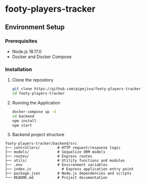 # footy-players-tracker

## Environment Setup

### Prerequisites

- Node.js 18.17.0
- Docker and Docker Compose

### Installation

1. Clone the repository

   ```bash
   git clone https://github.com/pipejiva/footy-players-tracker
   cd footy-players-tracker
   ```

2. Running the Application

   ```bash
   docker-compose up -d
   cd backend
   npm install
   npm start

   ```

3. Backend project structure

```code
footy-players-tracker/backend/src
├── controllers/        # HTTP request/response logic
├── models/             # Sequelize ORM models
├── routes/             # Express routes
├── utils/              # Utility functions and modules
├── .env                # Environment variables
├── index.js              # Express application entry point
├── package.json        # Node.js dependencies and scripts
└── README.md           # Project documentation

```
